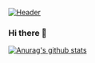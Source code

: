 [![Header](https://raw.githubusercontent.com/MartinHeinz/<OWNER>/<OWNER>/readme_header.png "Header")](https://some-url.dev/)
### Hi there 👋
[![Anurag's github stats](https://github-readme-stats.vercel.app/api?username=alvian21)](https://github.com/anuraghazra/github-readme-stats)

<!--
**alvian21/alvian21** is a ✨ _special_ ✨ repository because its `README.md` (this file) appears on your GitHub profile.

Here are some ideas to get you started:

- 🔭 I’m currently working on ...
- 🌱 I’m currently learning ...
- 👯 I’m looking to collaborate on ...
- 🤔 I’m looking for help with ...
- 💬 Ask me about ...
- 📫 How to reach me: ...
- 😄 Pronouns: ...
- ⚡ Fun fact: ...
-->
